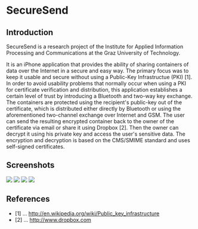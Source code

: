 # SecureSend


## Introduction

SecureSend is a research project of the Institute for Applied Information Processing and 
Communications at the Graz University of Technology.

It is an iPhone application that provides the ability of sharing containers of data over 
the Internet in a secure and easy way. The primary focus was to keep it usable and secure 
without using a Public-Key Infrastructue (PKI) [1]. In order to avoid usability problems 
that normally occur when using a PKI for certificate verification and distribution, this 
application establishes a certain level of trust by introducing a Bluetooth and two-way 
key exchange. The containers are protected using the recipient's public-key out of the 
certificate, which is distributed either directly by Bluetooth or using the aforementioned 
two-channel exchange over Internet and GSM. The user can send the resulting encrypted 
container back to the owner of the certificate via email or share it using Dropbox [2]. 
Then the owner can decrypt it using his private key and access the user's sensitive data. 
The encryption and decryption is based on the CMS/SMIME standard and uses self-signed 
certificates.

## Screenshots
<img src="http://cstromberger.at/securesend/tut1@2x.png" />
<img src="http://cstromberger.at/securesend/tut2@2x.png" />


<img src="http://cstromberger.at/securesend/tut3@2x.png" />
<img src="http://cstromberger.at/securesend/tut4@2x.png" />




## References
* [1] ... http://en.wikipedia.org/wiki/Public_key_infrastructure
* [2] ... http://www.dropbox.com
